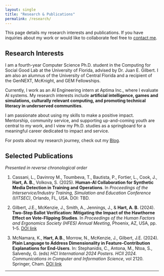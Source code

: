 ```yaml
---
layout: single
title: "Research & Publications"
permalink: /research/
---
```


This page details my research interests and publications. If you have inquiries about my work or would like to collaborate feel free to [contact me](/contact/).

## Research Interests

I am a fourth-year Computer Science Ph.D. student in the Computing for Social Good Lab at the University of Florida, advised by Dr. Juan E. Gilbert. I am also an alumnus of the University of Central Florida and a recipient of the GenNEXT, McKnight, and GEM Fellowships.  

Currently, I work as an AI Engineering intern at Aptima Inc., where I evaluate AI systems. My research interests include **artificial intelligence, games and simulations, culturally relevant computing, and promoting technical literacy in underserved communities**.  

I am passionate about using my skills to make a positive impact. Mentorship, community service, and supporting up-and-coming youth are central to my work, and I view my Ph.D. studies as a springboard for a meaningful career dedicated to impact and service.

For posts about my research journey, check out my [Blog](/blog/). 

## Selected Publications

*Presented in reverse chronological order*

1. Cassani, L., Davinroy M., Toumbeva, T., Bautista, P., Fortier, L., Cook, J., **Hart, A. B.**, Volkova, S. (2025). **Human-AI Collaboration for Synthetic Media Detection in Training and Operations**. In *Proceedings of the Interservice/Industry Training, Simulation and Education Conference (I/ITSEC)*, Orlando, FL, USA. DOI: TBD.

2. Gilbert, J.E., McKenzie, J., Smith, A., Jennings, J., & **Hart, A. B.** (2024). **Two-Step Ballot Verification: Mitigating the Impact of the Hawthorne Effect on Vote-Flipping Studies**. In *Proceedings of the Human Factors and Ergonomics Society (HFES) Annual Meeting*, Phoenix, AZ, USA, pp. 1–5. [DOI link](https://journals.sagepub.com/doi/full/10.1177/10711813241279792)

3. McNamara, K., **Hart, A.B.**, Morrow, N., McKenzie, J., Gilbert, J.E. (2024). **Plain Language to Address Dimensionality in Feature-Contribution Explanations for End-Users**. In: Stephanidis, C., Antona, M., Ntoa, S., Salvendy, G. (eds) *HCI International 2024 Posters. HCII 2024. Communications in Computer and Information Science*, vol 2120. Springer, Cham. [DOI link](https://doi.org/10.1007/978-3-031-62110-9_21)

---

<!-- ### Notes
- You can add more publications as your research progresses.  
- If you like, you can link the authors’ names or your co-authors’ pages using `[Name](URL)`.  
- Minimal Mistakes will format this nicely with your theme defaults.   -->
